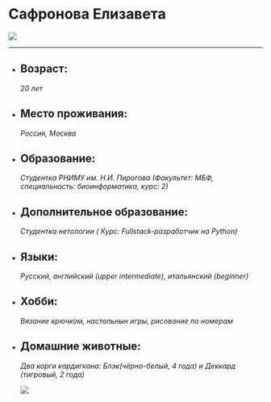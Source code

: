 # **Сафронова Елизавета** 

![](/images/J6XxjoiX0PY.jpg)

_______

* ## **Возраст:**   
  _20 лет_
  
* ## **Место проживания:**
    _Россия, Москва_
* ## **Образование:** 
  _Cтудентка РНИМУ им. Н.И. Пирогова (Факультет: МБФ, специальность: биоинформатика, курс: 2)_
* ## **Дополнительное образование:**
   _Студентка нетологии ( Курс: Fullstack-разработчик на Python)_
* ## **Языки:**
  _Русский, английский (upper intermediate), итальянский (beginner)_
* ## **Хобби:**
  _Вязание крючком, настольнын игры, рисование по номерам_
* ## **Домашние животные:**
  _Два корги кардигкана: Блэк(чёрно-белый, 4 года) и Деккард (тигровый, 2 года)_

  ![](/images/photo_2022-12-23_14-00-20.jpg)